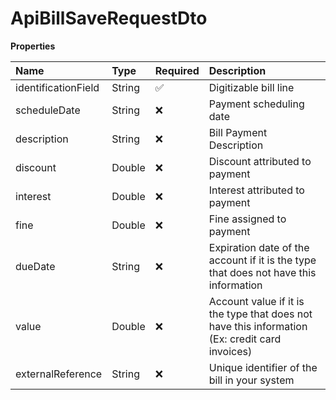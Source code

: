 # ApiBillSaveRequestDto

**Properties**

| Name                | Type   | Required | Description                                                                                    |
| :------------------ | :----- | :------- | :--------------------------------------------------------------------------------------------- |
| identificationField | String | ✅       | Digitizable bill line                                                                          |
| scheduleDate        | String | ❌       | Payment scheduling date                                                                        |
| description         | String | ❌       | Bill Payment Description                                                                       |
| discount            | Double | ❌       | Discount attributed to payment                                                                 |
| interest            | Double | ❌       | Interest attributed to payment                                                                 |
| fine                | Double | ❌       | Fine assigned to payment                                                                       |
| dueDate             | String | ❌       | Expiration date of the account if it is the type that does not have this information           |
| value               | Double | ❌       | Account value if it is the type that does not have this information (Ex: credit card invoices) |
| externalReference   | String | ❌       | Unique identifier of the bill in your system                                                   |

<!-- This file was generated by liblab | https://liblab.com/ -->
